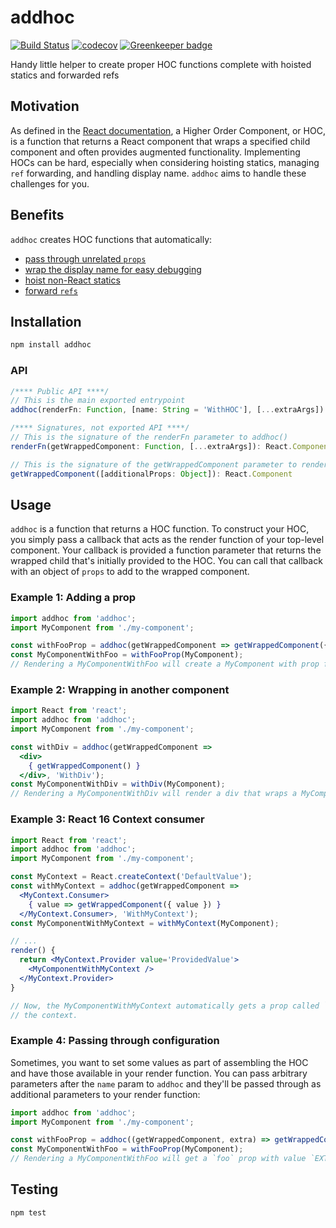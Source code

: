 # addhoc

[![Build Status](https://travis-ci.com/godaddy/addhoc.svg?branch=master)](https://travis-ci.com/godaddy/addhoc)
[![codecov](https://codecov.io/gh/godaddy/addhoc/branch/master/graph/badge.svg)](https://codecov.io/gh/godaddy/addhoc) [![Greenkeeper badge](https://badges.greenkeeper.io/godaddy/addhoc.svg)](https://greenkeeper.io/)

Handy little helper to create proper HOC functions complete with hoisted statics and forwarded refs

## Motivation

As defined in the [React documentation], a Higher Order Component, or HOC, is a function that returns a React component
that wraps a specified child component and often provides augmented functionality. Implementing HOCs can be hard,
especially when considering hoisting statics, managing `ref` forwarding, and handling display name. `addhoc` aims to
handle these challenges for you.

## Benefits

`addhoc` creates HOC functions that automatically:

- [pass through unrelated `props`](https://reactjs.org/docs/higher-order-components.html#convention-pass-unrelated-props-through-to-the-wrapped-component)
- [wrap the display name for easy debugging](https://reactjs.org/docs/higher-order-components.html#convention-wrap-the-display-name-for-easy-debugging)
- [hoist non-React statics](https://reactjs.org/docs/higher-order-components.html#static-methods-must-be-copied-over)
- [forward `refs`](https://reactjs.org/docs/higher-order-components.html#refs-arent-passed-through)

## Installation

```bash
npm install addhoc
```

### API

```ts
/**** Public API ****/
// This is the main exported entrypoint
addhoc(renderFn: Function, [name: String = 'WithHOC'], [...extraArgs]): Function

/**** Signatures, not exported API ****/
// This is the signature of the renderFn parameter to addhoc()
renderFn(getWrappedComponent: Function, [...extraArgs]): React.Component

// This is the signature of the getWrappedComponent parameter to renderFn()
getWrappedComponent([additionalProps: Object]): React.Component
```

## Usage

`addhoc` is a function that returns a HOC function. To construct your HOC, you simply pass a callback that acts as the
render function of your top-level component. Your callback is provided a function parameter that returns the wrapped
child that's initially provided to the HOC. You can call that callback with an object of `props` to add to the wrapped
component.

### Example 1: Adding a prop

```jsx
import addhoc from 'addhoc';
import MyComponent from './my-component';

const withFooProp = addhoc(getWrappedComponent => getWrappedComponent({ foo: true }), 'WithFooProp');
const MyComponentWithFoo = withFooProp(MyComponent);
// Rendering a MyComponentWithFoo will create a MyComponent with prop foo = true
```

### Example 2: Wrapping in another component

```jsx
import React from 'react';
import addhoc from 'addhoc';
import MyComponent from './my-component';

const withDiv = addhoc(getWrappedComponent =>
  <div>
    { getWrappedComponent() }
  </div>, 'WithDiv');
const MyComponentWithDiv = withDiv(MyComponent);
// Rendering a MyComponentWithDiv will render a div that wraps a MyComponent
```

### Example 3: React 16 Context consumer

```jsx
import React from 'react';
import addhoc from 'addhoc';
import MyComponent from './my-component';

const MyContext = React.createContext('DefaultValue');
const withMyContext = addhoc(getWrappedComponent =>
  <MyContext.Consumer>
    { value => getWrappedComponent({ value }) }
  </MyContext.Consumer>, 'WithMyContext');
const MyComponentWithMyContext = withMyContext(MyComponent);

// ...
render() {
  return <MyContext.Provider value='ProvidedValue'>
    <MyComponentWithMyContext />
  </MyContext.Provider>
}

// Now, the MyComponentWithMyContext automatically gets a prop called `value` that gets the context value passed in from
// the context.
```

### Example 4: Passing through configuration

Sometimes, you want to set some values as part of assembling the HOC and have those available in your render function.
You can pass arbitrary parameters after the `name` param to `addhoc` and they'll be passed through as additional
parameters to your render function:

```jsx
import addhoc from 'addhoc';
import MyComponent from './my-component';

const withFooProp = addhoc((getWrappedComponent, extra) => getWrappedComponent({ foo: extra }), 'WithFoo', 'EXTRA');
const MyComponentWithFoo = withFooProp(MyComponent);
// Rendering a MyComponentWithFoo will get a `foo` prop with value `EXTRA`
```

## Testing

```bash
npm test
```

[React documentation]: https://reactjs.org/docs/higher-order-components.html
